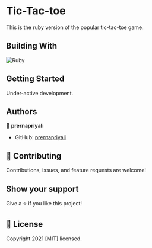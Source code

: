 # Tic-Tac-toe

This is the ruby version of the popular tic-tac-toe game.

## Building With

![Ruby](https://img.shields.io/badge/ruby-%23CC342D.svg?&style=for-the-badge&logo=ruby&logoColor=white)


## Getting Started

Under-active development.

## Authors


👤 **prernapriyali**

- GitHub: [prernapriyali](https://github.com/prernapriyali)

## 🤝 Contributing

Contributions, issues, and feature requests are welcome!

## Show your support

Give a ⭐️ if you like this project!

## 📝 License

Copyright 2021 [MIT] licensed.